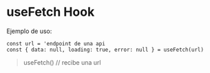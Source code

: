 # useFetch Hook

Ejemplo de uso:
```
const url = 'endpoint de una api
const { data: null, loading: true, error: null } = useFetch(url)
```
> useFetch() // recibe una url